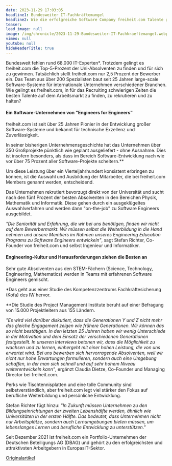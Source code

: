 ```yaml
---
date: 2023-11-29 17:03:05
headline1: Bundesweiter IT-Fachkräftemangel
headline2: Wie die erfolgreiche Software Company freiheit.com Talente gewinnt und zu Europas Top-Engineers entwickelt.
teaser:
lead_image: null
image: /img/chronicle/2023-11-29-Bundesweiter-IT-Fachkraeftemangel.webp
vimeo: null
youtube: null
hideHeaderTitle: true
---
```


Bundesweit fehlen rund 68.000 IT-Experten*. Trotzdem gelingt es freiheit.com die Top-5-Prozent der Uni-Absolventen zu finden und für sich zu gewinnen. Tatsächlich stellt freiheit.com nur 2,5 Prozent der Bewerber ein. Das Team aus über 200 Spezialisten baut seit 25 Jahren large-scale Software-Systeme für internationale Unternehmen verschiedener Branchen. Wie gelingt es freiheit.com, in für das Recruiting schwierigen Zeiten die besten Talente auf dem Arbeitsmarkt zu finden, zu rekrutieren und zu halten?

#### Ein Software-Unternehmen von "Engineers for Engineers"

freiheit.com ist seit über 25 Jahren Pionier in der Entwicklung großer Software-Systeme und bekannt für technische Exzellenz und Zuverlässigkeit.

In seiner bisherigen Unternehmensgeschichte hat das Unternehmen über 350 Großprojekte pünktlich wie geplant ausgeliefert - ohne Ausnahme. Dies ist insofern besonders, als dass im Bereich Software-Entwicklung nach wie vor über 75 Prozent aller Software-Projekte scheitern.**

Um diese Leistung über ein Vierteljahrhundert konsistent erbringen zu können, ist die Auswahl und Ausbildung der Mitarbeiter, die bei freiheit.com Members genannt werden, entscheidend.

Das Unternehmen rekrutiert bevorzugt direkt von der Universität und sucht nach den fünf Prozent der besten Absolventen in den Bereichen Physik, Mathematik und Informatik. Diese gehen durch ein ausgeklügeltes Auswahlverfahren und werden dann "on-the-job" zu Software Engineers ausgebildet.

_"Die Seniorität und Erfahrung, die wir bei uns benötigen, finden wir nicht auf dem Bewerbermarkt. Wir müssen selbst die Weiterbildung in die Hand nehmen und unsere Members im Rahmen unseres Engineering Education Programs zu Software Engineers entwickeln"_, sagt Stefan Richter, Co-Founder von freiheit.com und selbst Ingenieur und Informatiker.

#### Engineering-Kultur und Herausforderungen ziehen die Besten an

Sehr gute Absolventen aus den STEM-Fächern (Science, Technology, Engineering, Mathematics) werden in Teams mit erfahrenen Software Engineers gemischt.

*Das geht aus einer Studie des Kompetenzzentrums Fachkräftesicherung (Kofa) des IW hervor.

**Die Studie des Project Management Institute beruht auf einer Befragung von 15.000 Projektleitern aus 155 Ländern.

_"Es wird viel darüber diskutiert, dass die Generationen Y und Z nicht mehr das gleiche Engagement zeigen wie frühere Generationen. Wir können das so nicht bestätigen. In den letzten 25 Jahren haben wir wenig Unterschiede in der Motivation und dem Einsatz der verschiedenen Generationen festgestellt. In unseren Interviews betonen wir, dass die Möglichkeit zu wachsen und zu lernen, einhergeht mit einer hohen Leistung, die von uns erwartet wird. Bei uns bewerben sich hervorragende Absolventen, weil wir nicht nur hohe Erwartungen formulieren, sondern auch eine Umgebung schaffen, in der man sich schnell und auf sehr hohem Niveau weiterentwickeln kann"_, ergänzt Claudia Dietze, Co-Founder und Managing Director bei freiheit.com.

Perks wie Tischtennisplatten und eine tolle Community sind selbstverständlich, aber freiheit.com legt viel stärker den Fokus auf berufliche Weiterbildung und persönliche Entwicklung.

Stefan Richter fügt hinzu: _"In Zukunft müssen Unternehmen zu den Bildungseinrichtungen der zweiten Lebenshälfte werden, ähnlich wie Universitäten in der ersten Hälfte. Das bedeutet, dass Unternehmen nicht nur Arbeitsplätze, sondern auch Lernumgebungen bieten müssen, um lebenslanges Lernen und berufliche Entwicklung zu unterstützen."_

Seit Dezember 2021 ist freiheit.com ein Portfolio-Unternehmen der Deutschen Beteiligungs AG (DBAG) und gehört zu den erfolgreichsten und attraktivsten Arbeitgebern in EuropasIT-Sektor.

[Originalartikel](https://www.ots.at/presseaussendung/OTS_20231129_OTS0008/bundesweiter-it-fachkraeftemangel-wie-die-erfolgreiche-software-company-freiheitcom-talente-gewinnt-und-zu-europas-top-engineers-entwickelt)
